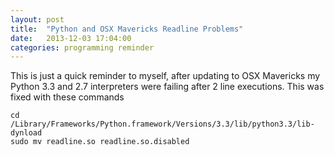 ```yaml
---
layout: post
title:  "Python and OSX Mavericks Readline Problems"
date:   2013-12-03 17:04:00
categories: programming reminder
---
```


This is just a quick reminder to myself, after updating to OSX Mavericks my Python 3.3 and 2.7 interpreters were failing after 2 line executions. This was fixed with these commands

    cd /Library/Frameworks/Python.framework/Versions/3.3/lib/python3.3/lib-dynload 
    sudo mv readline.so readline.so.disabled  
